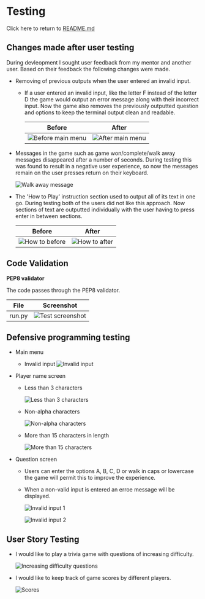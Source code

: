 # Testing
Click here to return to [README.md](README.md)

## Changes made after user testing

During devleopment I sought user feedback from my mentor and another user. Based on their feedback the following changes were made.

- Removing of previous outputs when the user entered an invalid input.
	- If a user entered an invalid input, like the letter F instead of the letter D the game would output an error message along with their incorrect input. Now the game also removes the previously outputted question and options to keep the terminal output clean and readable.
	
		| Before | After |
		|---|---|
		|![Before main menu](md_assets/menu_before.jpeg)|![After main menu](md_assets/menu_after.jpeg)|

- Messages in the game such as game won/complete/walk away messages disappeared after a number of seconds. During testing this was found to result in a negative user experience, so now the messages remain on the user presses return on their keyboard.

	![Walk away message](md_assets/walk.jpeg)

- The 'How to Play' instruction section used to output all of its text in one go. During testing both of the users did not like this approach. Now sections of text are outputted individually with the user having to press enter in between sections.

	| Before | After |
	|---|---|
	|![How to before](md_assets/how_to_before.jpeg)|![How to after](md_assets/how_to_after.jpeg)|

## Code Validation

**PEP8 validator**

The code passes through the PEP8 validator.

| File | Screenshot |
|---|---|
|run.py|![Test screenshot](md_assets/pep8.jpeg)|

## Defensive programming testing

- Main menu
	- Invalid input
		![Invalid input](md_assets/invalid_mmain_menu.jpeg)

- Player name screen
	- Less than 3 characters

		![Less than 3 characters](md_assets/player_less3.jpeg)

	- Non-alpha characters

		![Non-alpha characters](md_assets/player_non-alpha.jpeg)

	- More than 15 characters in length
		
		![More than 15 characters](md_assets/player_more15.jpeg)


- Question screen
	- Users can enter the options A, B, C, D or walk in caps or lowercase the game will permit this to improve the experience.
	- When a non-valid input is entered an erroe message will be displayed.

		![Invalid input 1](md_assets/answer1.jpeg)

		![Invalid input 2](md_assets/answer2.jpeg)

## User Story Testing

- I would like to play a trivia game with questions of increasing difficulty.

	![Increasing difficulty questions](md_assets/harder.jpg)

- I would like to keep track of game scores by different players.

	![Scores](md_assets/scores.png)